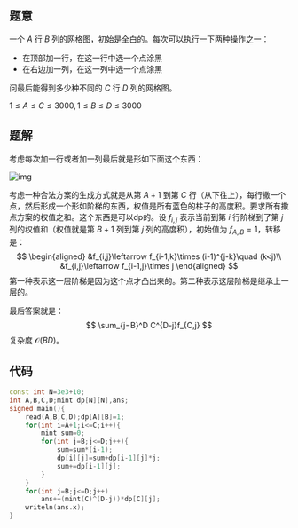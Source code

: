 ## 题意
一个 $A$ 行 $B$ 列的网格图，初始是全白的。每次可以执行一下两种操作之一：

- 在顶部加一行，在这一行中选一个点涂黑
- 在右边加一列，在这一列中选一个点涂黑

问最后能得到多少种不同的 $C$ 行 $D$ 列的网格图。

$1\le A\le C\le3000,1\le B\le D\le 3000$

## 题解
考虑每次加一行或者加一列最后就是形如下面这个东西：

![img](https://cdn.luogu.com.cn/upload/image_hosting/mf5cbhmi.png)

考虑一种合法方案的生成方式就是从第 $A+1$ 到第 $C$ 行（从下往上），每行撒一个点，然后形成一个形如阶梯的东西，权值是所有蓝色的柱子的高度积。要求所有撒点方案的权值之和。这个东西是可以dp的。设 $f_{i,j}$ 表示当前到第 $i$ 行阶梯到了第 $j$ 列的权值和（权值就是第 $B+1$ 列到第 $j$ 列的高度积），初始值为  $f_{A,B}=1$，转移是：
$$
\begin{aligned}
&f_{i,j}\leftarrow f_{i-1,k}\times (i-1)^{j-k}\quad (k<j)\\
&f_{i,j}\leftarrow f_{i-1,j}\times j
\end{aligned}
$$
第一种表示这一层阶梯是因为这个点才凸出来的。第二种表示这层阶梯是继承上一层的。

最后答案就是：
$$
\sum_{j=B}^D C^{D-j}f_{C,j}
$$
复杂度 $\mathcal O(BD)$。

## 代码
```cpp
const int N=3e3+10;
int A,B,C,D;mint dp[N][N],ans;
signed main(){
	read(A,B,C,D);dp[A][B]=1;
	for(int i=A+1;i<=C;i++){
		mint sum=0;
		for(int j=B;j<=D;j++){
			sum=sum*(i-1);
			dp[i][j]=sum+dp[i-1][j]*j;
			sum+=dp[i-1][j];
		}
	}
	for(int j=B;j<=D;j++)
		ans+=(mint(C)^(D-j))*dp[C][j];
	writeln(ans.x);
}
```